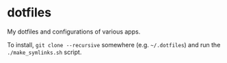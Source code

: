 dotfiles
========

My dotfiles and configurations of various apps.

To install, `git clone --recursive` somewhere (e.g. `~/.dotfiles`) and run the `./make_symlinks.sh`
script.


